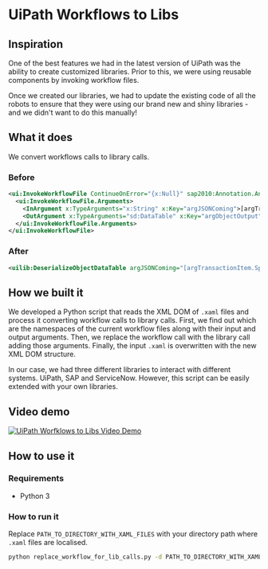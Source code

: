 # UiPath Workflows to Libs
## Inspiration
One of the best features we had in the latest version of UiPath was the ability to create customized libraries. Prior to this, we were using reusable components by invoking workflow files. 

Once we created our libraries, we had to update the existing code of all the robots to ensure that they were using our brand new and shiny libraries - and we didn't want to do this manually!

## What it does

We convert workflows calls to library calls.

### Before
```xml
<ui:InvokeWorkflowFile ContinueOnError="{x:Null}" sap2010:Annotation.AnnotationText="Precondition: ME52N Transacion visible.&#xA;&#xA;Actions:&#xA;1.Converting JSON to DataTable to obtain the whole data from the PR - coming from reports&#xA;&#xA;" DisplayName="Deserialize object from Queue" sap2010:WorkflowViewState.IdRef="InvokeWorkflowFile_3" UnSafe="False" WorkflowFileName="[assetUiPathLibraryPath+&quot;DeserializeObjectDataTable.xaml&quot;]">
  <ui:InvokeWorkflowFile.Arguments>
    <InArgument x:TypeArguments="x:String" x:Key="argJSONComing">[argTransactionItem.SpecificContent("DtPR").ToString]</InArgument>
    <OutArgument x:TypeArguments="sd:DataTable" x:Key="argObjectOutput">[DtPRLines]</OutArgument>
  </ui:InvokeWorkflowFile.Arguments>
</ui:InvokeWorkflowFile>
```

### After
```xml
<uilib:DeserializeObjectDataTable argJSONComing="[argTransactionItem.SpecificContent(&quot;DtPR&quot;).ToString]" argObjectOutput="[DtPRLines]"/>
```

## How we built it
We developed a Python script that reads the XML DOM of `.xaml` files and process it converting workflow calls to library calls. First, we find out which are the namespaces of the current workflow files along with their input and output arguments. Then, we replace the workflow call with the library call adding those arguments. Finally, the input `.xaml` is overwritten with the new XML DOM structure.

In our case, we had three different libraries to interact with different systems. UiPath, SAP and ServiceNow. However, this script can be easily extended with your own libraries.

## Video demo
[![UiPath Worfklows to Libs Video Demo](https://img.youtube.com/vi/hcV-x6a_1xw/0.jpg)](https://www.youtube.com/watch?v=hcV-x6a_1xw "UiPath Worfklows to Libs Video Demo")
## How to use it
### Requirements
- Python 3
### How to run it
Replace `PATH_TO_DIRECTORY_WITH_XAML_FILES` with your directory path where `.xaml` files are localised.
```bash
python replace_workflow_for_lib_calls.py -d PATH_TO_DIRECTORY_WITH_XAML_FILES
```
